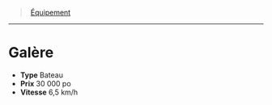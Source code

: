 ﻿> [Équipement](hd_equipment.md)

---

# Galère

- **Type** Bateau
- **Prix** 30 000 po
- **Vitesse** 6,5 km/h

